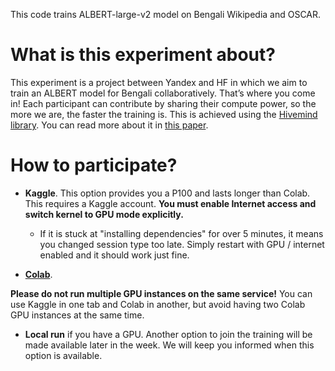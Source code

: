 
This code trains ALBERT-large-v2 model on Bengali Wikipedia and OSCAR.

# What is this experiment about?
This experiment is a project between Yandex and HF in which we aim to train an ALBERT model for Bengali collaboratively. That’s where you come in! Each participant can contribute by sharing their compute power, so the more we are, the faster the training is. This is achieved using the [Hivemind library](https://github.com/learning-at-home/hivemind/). You can read more about it in [this paper](https://arxiv.org/abs/2103.03239).


# How to participate?

* **Kaggle**. This option provides you a P100 and lasts longer than Colab. This requires a Kaggle account. **You must enable Internet access and switch kernel to GPU mode explicitly.**
    * If it is stuck at "installing dependencies" for over 5 minutes, it means you changed session type too late. Simply restart with GPU / internet enabled and it should work just fine.

* **[Colab](https://colab.research.google.com/github/mryab/collaborative-training/blob/main/colab_starter.ipynb)**.

**Please do not run multiple GPU instances on the same service!** You can use Kaggle in one tab and Colab in another, but avoid having two Colab GPU instances at the same time.

* **Local run** if you have a GPU. Another option to join the training will be made available later in the week. We will keep you informed when this option is available.